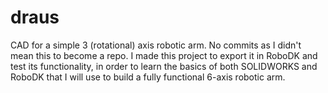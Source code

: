 # draus
 CAD for a simple 3 (rotational) axis robotic arm. 
 No commits as I didn't mean this to become a repo.
 I made this project to export it in RoboDK and test its functionality, in order to learn the basics of both SOLIDWORKS and RoboDK that I will use to build a fully functional 6-axis robotic arm.
